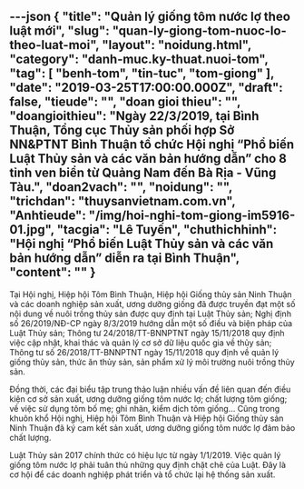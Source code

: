 ---json
{
    "title": "Quản lý giống tôm nước lợ theo luật mới",
    "slug": "quan-ly-giong-tom-nuoc-lo-theo-luat-moi",
    "layout": "noidung.html",
    "category": "danh-muc.ky-thuat.nuoi-tom",
    "tag": [
        "benh-tom",
        "tin-tuc",
        "tom-giong"
    ],
    "date": "2019-03-25T17:00:00.000Z",
    "draft": false,
    "tieude": "",
    "doan gioi thieu": "",
    "doangioithieu": "Ngày 22/3/2019, tại Bình Thuận, Tổng cục Thủy sản phối hợp Sở NN&PTNT Bình Thuận tổ chức Hội nghị “Phổ biến Luật Thủy sản và các văn bản hướng dẫn” cho 8 tỉnh ven biển từ Quảng Nam đến Bà Rịa - Vũng Tàu.",
    "doan2vach": "",
    "noidung": "",
    "trichdan": "thuysanvietnam.com.vn",
    "Anhtieude": "/img/hoi-nghi-tom-giong-im5916-01.jpg",
    "tacgia": "Lê Tuyến",
    "chuthichhinh": "Hội nghị “Phổ biến Luật Thủy sản và các văn bản hướng dẫn” diễn ra tại Bình Thuận",
    "__content__": ""
}
---
<p>Tại Hội nghị, Hiệp hội T&ocirc;m B&igrave;nh Thuận, Hiệp hội Giống thủy sản Ninh Thuận v&agrave; c&aacute;c doanh nghiệp sản xuất, ương dưỡng giống đ&atilde; được truyền đạt một số nội dung về nu&ocirc;i trồng thủy sản được quy định tại Luật Thủy sản; Nghị định số 26/2019/NĐ-CP ng&agrave;y 8/3/2019 hướng dẫn một số điều v&agrave; biện ph&aacute;p của Luật Thủy sản; Th&ocirc;ng tư 24/2018/TT-BNNPTNT ng&agrave;y 15/11/2018&nbsp;quy định việc cập nhật, khai th&aacute;c v&agrave; quản l&yacute; cơ sở dữ liệu quốc gia về thủy sản; Th&ocirc;ng tư số 26/2018/TT-BNNPTNT ng&agrave;y 15/11/2018 quy định về quản l&yacute; giống thủy sản, thức ăn thủy sản, sản phẩm xử l&yacute; m&ocirc;i trường nu&ocirc;i trồng thủy sản.</p>

<p>Đồng thời, c&aacute;c đại biểu tập trung thảo luận nhiều vấn đề li&ecirc;n quan đến điều kiện cơ sở sản xuất, ương dưỡng giống t&ocirc;m nước lợ; chất lượng t&ocirc;m giống; về việc sử dụng t&ocirc;m bố mẹ; ghi nh&atilde;n, kiểm dịch t&ocirc;m giống&hellip; Cũng trong khu&ocirc;n khổ Hội nghị, Hiệp hội T&ocirc;m B&igrave;nh Thuận v&agrave; Hiệp hội Giống thủy sản Ninh Thuận đ&atilde; k&yacute; cam kết sản xuất, ương dưỡng giống t&ocirc;m nước lợ đảm bảo chất lượng.</p>

<p>Luật Thủy sản 2017 ch&iacute;nh thức c&oacute; hiệu lực từ ng&agrave;y 1/1/2019. Việc quản l&yacute; giống t&ocirc;m nước lợ phải tu&acirc;n thủ những quy định chặt chẽ của Luật. Đ&acirc;y l&agrave; cơ hội để c&aacute;c doanh nghiệp ph&aacute;t triển v&agrave; tổ chức lại hệ thống sản xuất.</p>
